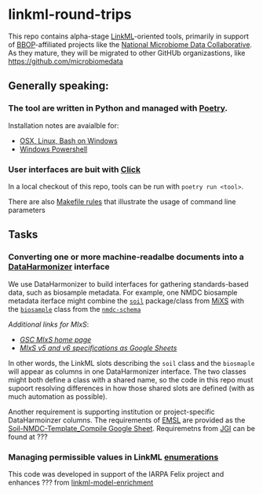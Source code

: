 # linkml-round-trips

This repo contains alpha-stage [LinkML](https://linkml.io/)-oriented tools, primarily in support of [BBOP](http://www.berkeleybop.org/index.html)-affiliated projects like the [National Microbiome Data Collaborative](https://microbiomedata.org/). As they mature, they will be migrated to other GitHUb organizastions, like https://github.com/microbiomedata

## Generally speaking:
### The tool are written in Python and managed with [Poetry](https://python-poetry.org/). 
Installation notes are avaialble for:
- [OSX, Linux, Bash on Windows](https://python-poetry.org/docs/#osx--linux--bashonwindows-install-instructions)
- [Windows Powershell](https://python-poetry.org/docs/#windows-powershell-install-instructions)

### User interfaces are buit with [Click](https://click.palletsprojects.com/)
In a local checkout of this repo, tools can be run with `poetry run <tool>`.

There are also [Makefile rules](Makefile) that illustrate the usage of command line parameters


## Tasks

### Converting one or more machine-readalbe documents into a [DataHarmonizer](https://github.com/cidgoh/DataHarmonizer) interface
We use DataHarmonizer to build interfaces for gathering standards-based data, such as biosample metadata. For example, one NMDC biosample metadata iterface might combine the [`soil`](https://cmungall.github.io/mixs-source/Soil/#class-soil) package/class from [MiXS](https://github.com/cmungall/mixs-source) with the [`biosample`](https://microbiomedata.github.io/nmdc-schema/Biosample/#class-biosample) class from the [`nmdc-schema`](https://github.com/microbiomedata/nmdc-schema)

_Additional links for MIxS_:
- [_GSC MIxS home page_](https://gensc.org/mixs/)
- [_MIxS v5 and v6 specifications as Google Sheets_](https://docs.google.com/spreadsheets/d/1QDeeUcDqXes69Y2RjU2aWgOpCVWo5OVsBX9MKmMqi_o/edit#gid=178015749)

In other words, the LinkML slots describing the `soil` class and the `biosmaple` will appear as columns in one DataHarmonizer interface. The two classes might both define a class with a shared name, so the code in this repo must supoort resolving differences in how those shared slots are defined (with as much automation as possible).

Another requirement is supporting institution or project-specific DataHarmoinzer columns. The requirements of [EMSL](https://www.emsl.pnnl.gov/) are provided as the [Soil-NMDC-Template_Compile Google Sheet](https://docs.google.com/spreadsheets/d/1pSmxX6XGOxmoA7S7rKyj5OaEl3PmAl4jAOlROuNHrU0/edit#gid=0). Requiremetns from [JGI](https://jgi.doe.gov/) can be found at ???

### Managing permissible values in LinkML [enumerations](https://linkml.io/linkml-model/docs/EnumDefinition/)
This code was developed in support of the IARPA Felix project and enhances ??? from [linkml-model-enrichment](https://github.com/linkml/linkml-model-enrichment)
